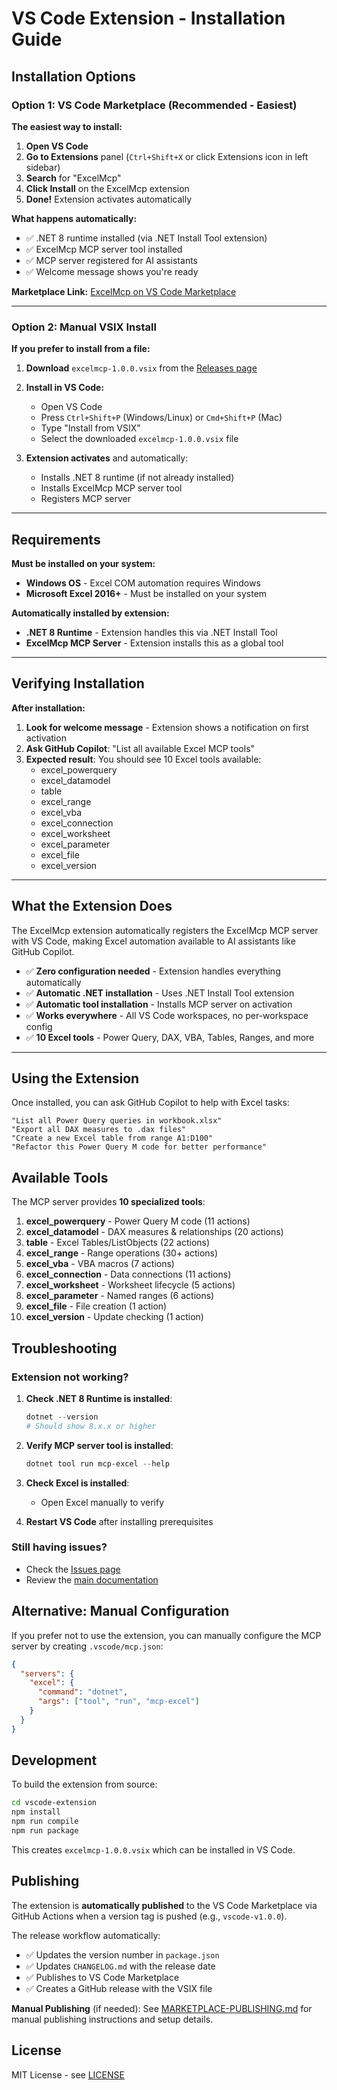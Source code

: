 # VS Code Extension - Installation Guide

## Installation Options

### Option 1: VS Code Marketplace (Recommended - Easiest)

**The easiest way to install:**

1. **Open VS Code**
2. **Go to Extensions** panel (`Ctrl+Shift+X` or click Extensions icon in left sidebar)
3. **Search** for "ExcelMcp"
4. **Click Install** on the ExcelMcp extension
5. **Done!** Extension activates automatically

**What happens automatically:**
- ✅ .NET 8 runtime installed (via .NET Install Tool extension)
- ✅ ExcelMcp MCP server tool installed
- ✅ MCP server registered for AI assistants
- ✅ Welcome message shows you're ready

**Marketplace Link:** [ExcelMcp on VS Code Marketplace](https://marketplace.visualstudio.com/items?itemName=sbroenne.excelmcp)

---

### Option 2: Manual VSIX Install

**If you prefer to install from a file:**

1. **Download** `excelmcp-1.0.0.vsix` from the [Releases page](https://github.com/sbroenne/mcp-server-excel/releases)

2. **Install in VS Code:**
   - Open VS Code
   - Press `Ctrl+Shift+P` (Windows/Linux) or `Cmd+Shift+P` (Mac)
   - Type "Install from VSIX"
   - Select the downloaded `excelmcp-1.0.0.vsix` file

3. **Extension activates** and automatically:
   - Installs .NET 8 runtime (if not already installed)
   - Installs ExcelMcp MCP server tool
   - Registers MCP server

---

## Requirements

**Must be installed on your system:**
- **Windows OS** - Excel COM automation requires Windows
- **Microsoft Excel 2016+** - Must be installed on your system

**Automatically installed by extension:**
- **.NET 8 Runtime** - Extension handles this via .NET Install Tool
- **ExcelMcp MCP Server** - Extension installs this as a global tool

---

## Verifying Installation

**After installation:**

1. **Look for welcome message** - Extension shows a notification on first activation
2. **Ask GitHub Copilot**: "List all available Excel MCP tools"
3. **Expected result**: You should see 10 Excel tools available:
   - excel_powerquery
   - excel_datamodel
   - table
   - excel_range
   - excel_vba
   - excel_connection
   - excel_worksheet
   - excel_parameter
   - excel_file
   - excel_version

---

## What the Extension Does

The ExcelMcp extension automatically registers the ExcelMcp MCP server with VS Code, making Excel automation available to AI assistants like GitHub Copilot.

- ✅ **Zero configuration needed** - Extension handles everything automatically
- ✅ **Automatic .NET installation** - Uses .NET Install Tool extension
- ✅ **Automatic tool installation** - Installs MCP server on activation
- ✅ **Works everywhere** - All VS Code workspaces, no per-workspace config
- ✅ **10 Excel tools** - Power Query, DAX, VBA, Tables, Ranges, and more

---

## Using the Extension

Once installed, you can ask GitHub Copilot to help with Excel tasks:

```
"List all Power Query queries in workbook.xlsx"
"Export all DAX measures to .dax files"  
"Create a new Excel table from range A1:D100"
"Refactor this Power Query M code for better performance"
```

## Available Tools

The MCP server provides **10 specialized tools**:

1. **excel_powerquery** - Power Query M code (11 actions)
2. **excel_datamodel** - DAX measures & relationships (20 actions)
3. **table** - Excel Tables/ListObjects (22 actions)
4. **excel_range** - Range operations (30+ actions)
5. **excel_vba** - VBA macros (7 actions)
6. **excel_connection** - Data connections (11 actions)
7. **excel_worksheet** - Worksheet lifecycle (5 actions)
8. **excel_parameter** - Named ranges (6 actions)
9. **excel_file** - File creation (1 action)
10. **excel_version** - Update checking (1 action)

## Troubleshooting

### Extension not working?

1. **Check .NET 8 Runtime is installed**:
   ```powershell
   dotnet --version
   # Should show 8.x.x or higher
   ```

2. **Verify MCP server tool is installed**:
   ```powershell
   dotnet tool run mcp-excel --help
   ```

3. **Check Excel is installed**:
   - Open Excel manually to verify

4. **Restart VS Code** after installing prerequisites

### Still having issues?

- Check the [Issues page](https://github.com/sbroenne/mcp-server-excel/issues)
- Review the [main documentation](https://github.com/sbroenne/mcp-server-excel)

## Alternative: Manual Configuration

If you prefer not to use the extension, you can manually configure the MCP server by creating `.vscode/mcp.json`:

```json
{
  "servers": {
    "excel": {
      "command": "dotnet",
      "args": ["tool", "run", "mcp-excel"]
    }
  }
}
```

## Development

To build the extension from source:

```bash
cd vscode-extension
npm install
npm run compile
npm run package
```

This creates `excelmcp-1.0.0.vsix` which can be installed in VS Code.

## Publishing

The extension is **automatically published** to the VS Code Marketplace via GitHub Actions when a version tag is pushed (e.g., `vscode-v1.0.0`). 

The release workflow automatically:
- ✅ Updates the version number in `package.json`
- ✅ Updates `CHANGELOG.md` with the release date
- ✅ Publishes to VS Code Marketplace
- ✅ Creates a GitHub release with the VSIX file

**Manual Publishing** (if needed):
See [MARKETPLACE-PUBLISHING.md](MARKETPLACE-PUBLISHING.md) for manual publishing instructions and setup details.

## License

MIT License - see [LICENSE](../LICENSE)
